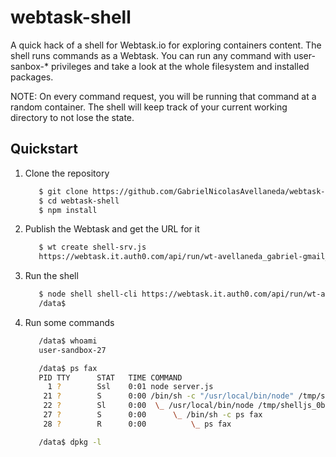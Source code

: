 # webtask-shell

A quick hack of a shell for Webtask.io for exploring containers content. The shell runs commands as a Webtask. You can run any command with user-sanbox-* privileges and take a look at the whole filesystem and installed packages.

NOTE: On every command request, you will be running that command at a random container. The shell will keep track of your current working directory to not lose the state.

## Quickstart


1. Clone the repository
   ```bash
      $ git clone https://github.com/GabrielNicolasAvellaneda/webtask-shell
      $ cd webtask-shell
      $ npm install
   ```
2. Publish the Webtask and get the URL for it
   ```bash
      $ wt create shell-srv.js
      https://webtask.it.auth0.com/api/run/wt-avellaneda_gabriel-gmail_com-0/shell-srv?webtask_no_cache=1
   ```

3. Run the shell
   ```bash
      $ node shell shell-cli https://webtask.it.auth0.com/api/run/wt-avellaneda_gabriel-gmail_com-0/shell-srv?webtask_no_cache=1
      /data$
   ```

4. Run some commands
   ```bash
      /data$ whoami
      user-sandbox-27

      /data$ ps fax
      PID TTY      STAT   TIME COMMAND
        1 ?        Ssl    0:01 node server.js
       21 ?        S      0:00 /bin/sh -c "/usr/local/bin/node" /tmp/shelljs_0b8c7e969322aa532ebb
       22 ?        Sl     0:00  \_ /usr/local/bin/node /tmp/shelljs_0b8c7e969322aa532ebb
       27 ?        S      0:00      \_ /bin/sh -c ps fax
       28 ?        R      0:00          \_ ps fax

      /data$ dpkg -l
   ```
